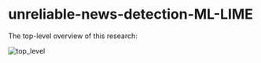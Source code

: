 # unreliable-news-detection-ML-LIME

The top-level overview of this research:



![top_level](https://github.com/user-attachments/assets/76db2f62-1ee1-4feb-8d28-3187fa824b56)
